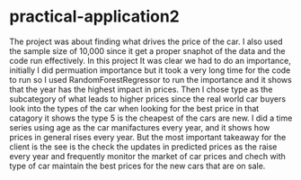 # practical-application2
The project was about finding what drives the price of the car. I also used the sample size of 10,000 since it get a proper snaphot of the data and the code run effectively. In this project It was clear we had to do an importance, initially I did permuation importance but it took a very long time for the code to run so I used RandomForestRegressor to run the importance and it shows that the year has the highest impact in prices. Then I chose type as the subcategory of what leads to higher prices since the real world car buyers look into the types of the car when looking for the best price in that catagory it shows the type 5 is the cheapest of the cars are new. I did a time series using age as the car manifactures every year, and it shows how prices in general rises every year. But the most important takeaway for the client is the see is the check the updates in predicted prices as the raise every year and frequently monitor the market of car prices and chech with type of car maintain the best prices for the new cars that are on sale. 
